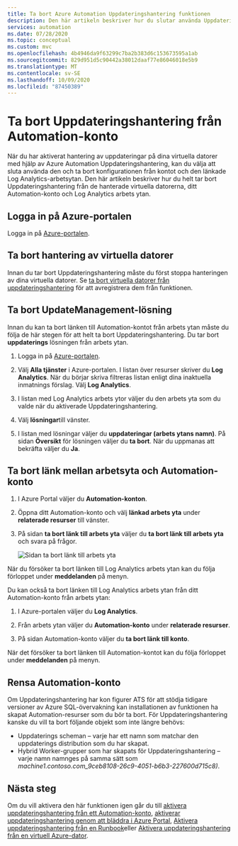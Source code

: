 ```yaml
---
title: Ta bort Azure Automation Uppdateringshantering funktionen
description: Den här artikeln beskriver hur du slutar använda Uppdateringshantering och avlänka ett Automation-konto från arbets ytan Log Analytics.
services: automation
ms.date: 07/28/2020
ms.topic: conceptual
ms.custom: mvc
ms.openlocfilehash: 4b4946da9f63299c7ba2b383d6c153673595a1ab
ms.sourcegitcommit: 829d951d5c90442a38012daaf77e86046018e5b9
ms.translationtype: MT
ms.contentlocale: sv-SE
ms.lasthandoff: 10/09/2020
ms.locfileid: "87450389"
---
```

# <a name="remove-update-management-from-automation-account"></a>Ta bort Uppdateringshantering från Automation-konto

När du har aktiverat hantering av uppdateringar på dina virtuella datorer med hjälp av Azure Automation Uppdateringshantering, kan du välja att sluta använda den och ta bort konfigurationen från kontot och den länkade Log Analytics-arbetsytan.  Den här artikeln beskriver hur du helt tar bort Uppdateringshantering från de hanterade virtuella datorerna, ditt Automation-konto och Log Analytics arbets ytan.

## <a name="sign-into-the-azure-portal"></a>Logga in på Azure-portalen

Logga in på [Azure-portalen](https://portal.azure.com).

## <a name="remove-management-of-vms"></a>Ta bort hantering av virtuella datorer

Innan du tar bort Uppdateringshantering måste du först stoppa hanteringen av dina virtuella datorer. Se [ta bort virtuella datorer från uppdateringshantering](update-mgmt-remove-vms.md) för att avregistrera dem från funktionen.

## <a name="remove-updatemanagement-solution"></a>Ta bort UpdateManagement-lösning

Innan du kan ta bort länken till Automation-kontot från arbets ytan måste du följa de här stegen för att helt ta bort Uppdateringshantering. Du tar bort **uppdaterings** lösningen från arbets ytan.

1. Logga in på [Azure-portalen](https://portal.azure.com).

2. Välj **Alla tjänster** i Azure-portalen. I listan över resurser skriver du **Log Analytics**. När du börjar skriva filtreras listan enligt dina inaktuella inmatnings förslag. Välj **Log Analytics**.

3. I listan med Log Analytics arbets ytor väljer du den arbets yta som du valde när du aktiverade Uppdateringshantering.

4. Välj **lösningar**till vänster.  

5. I listan med lösningar väljer du **uppdateringar (arbets ytans namn)**. På sidan **Översikt** för lösningen väljer du **ta bort**. När du uppmanas att bekräfta väljer du **Ja**.

## <a name="unlink-workspace-from-automation-account"></a>Ta bort länk mellan arbetsyta och Automation-konto

1. I Azure Portal väljer du **Automation-konton**.

2. Öppna ditt Automation-konto och välj **länkad arbets yta** under **relaterade resurser** till vänster.

3. På sidan **ta bort länk till arbets yta** väljer du **ta bort länk till arbets yta** och svara på frågor.

   ![Sidan ta bort länk till arbets yta](media/update-mgmt-remove-feature/automation-unlink-workspace-blade.png)

När du försöker ta bort länken till Log Analytics arbets ytan kan du följa förloppet under **meddelanden** på menyn.

Du kan också ta bort länken till Log Analytics arbets ytan från ditt Automation-konto från arbets ytan:

1. I Azure-portalen väljer du **Log Analytics**.

2. Från arbets ytan väljer du **Automation-konto** under **relaterade resurser**.

3. På sidan Automation-konto väljer du **ta bort länk till konto**.

När det försöker ta bort länken till Automation-kontot kan du följa förloppet under **meddelanden** på menyn.

## <a name="cleanup-automation-account"></a>Rensa Automation-konto

Om Uppdateringshantering har kon figurer ATS för att stödja tidigare versioner av Azure SQL-övervakning kan installationen av funktionen ha skapat Automation-resurser som du bör ta bort. För Uppdateringshantering kanske du vill ta bort följande objekt som inte längre behövs:

   * Uppdaterings scheman – varje har ett namn som matchar den uppdaterings distribution som du har skapat.
   * Hybrid Worker-grupper som har skapats för Uppdateringshantering – varje namn namnges på samma sätt som *machine1.contoso.com_9ceb8108-26c9-4051-b6b3-227600d715c8)*.

## <a name="next-steps"></a>Nästa steg

Om du vill aktivera den här funktionen igen går du till [aktivera uppdateringshantering från ett Automation-konto](update-mgmt-enable-automation-account.md), [aktiverar uppdateringshantering genom att bläddra i Azure Portal](update-mgmt-enable-portal.md), [Aktivera uppdateringshantering från en Runbook](update-mgmt-enable-runbook.md)eller [Aktivera uppdateringshantering från en virtuell Azure-dator](update-mgmt-enable-vm.md).

